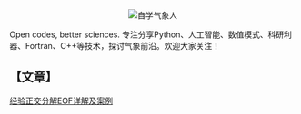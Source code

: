 <div align="center">
<img src="https://github.com/xiazh18/Python-Pytorch-NWP-Meteorology/blob/dd38ff462dda1c3e5e78dc8e0fc9cb69757cae43/images/qrcode_for_gh_1bdec5df19a3_258.jpg" style="zoom:100%" alt="自学气象人"/>
</div>

Open codes, better sciences. 专注分享Python、人工智能、数值模式、科研利器、Fortran、C++等技术，探讨气象前沿。欢迎大家关注！


## 【文章】
[经验正交分解EOF详解及案例](https://github.com/xiazh18/Python-Pytorch-NWP-Meteorology/blob/main/article/%E7%BB%8F%E9%AA%8C%E6%AD%A3%E4%BA%A4%E5%88%86%E8%A7%A3EOF%E8%AF%A6%E8%A7%A3%E5%8F%8A%E6%A1%88%E4%BE%8B.ipynb)
